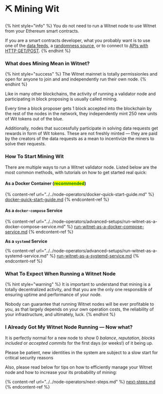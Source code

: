 # ⛏ Mining Wit

{% hint style="info" %}
You do not need to run a Witnet node to use Witnet from your Ethereum smart contracts.&#x20;

If you are a smart contracts developer, what you probably want is to use one of the [data feeds](data-feeds-tutorial.md), a [randomness source](randomness.md), or to connect to [APIs with HTTP GET/POST](apis-and-http-get-post.md).
{% endhint %}

### What does Mining Mean in Witnet?

{% hint style="success" %}
The Witnet mainnet is totally permissionles and open for anyone to join and and independently run their own node.
{% endhint %}

Like in many other blockchains, the activity of running a validator node and participating in block proposing is usually called mining.

Every time a block proposer gets 1 block accepted into the blockchain by the rest of the nodes in the network, they independently mint 250 new units of Wit tokens out of the blue.

Additionally, nodes that successfully participate in solving data requests get rewards in form of Wit tokens. These are not freshly minted — they are paid by the creators of the data requests as a mean to incentivize the miners to solve their requests.

### **How To Start Mining Wit**

There are multiple ways to run a Witnet validator node. Listed below are the most common methods, with tutorials on how to get started real quick:

#### As a Docker Container (<mark style="color:green;">recommended</mark>)

{% content-ref url="../../node-operators/docker-quick-start-guide.md" %}
[docker-quick-start-guide.md](../../node-operators/docker-quick-start-guide.md)
{% endcontent-ref %}

#### **As a `docker-compose` Service**

{% content-ref url="../../node-operators/advanced-setups/run-witnet-as-a-docker-compose-service.md" %}
[run-witnet-as-a-docker-compose-service.md](../../node-operators/advanced-setups/run-witnet-as-a-docker-compose-service.md)
{% endcontent-ref %}

**As a `systemd` Service**

{% content-ref url="../../node-operators/advanced-setups/run-witnet-as-a-systemd-service.md" %}
[run-witnet-as-a-systemd-service.md](../../node-operators/advanced-setups/run-witnet-as-a-systemd-service.md)
{% endcontent-ref %}

### **What To Expect When Running a Witnet Node**

{% hint style="warning" %}
It is important to understand that mining is a totally decentralized activity, and that you are the only one responsible of ensuring uptime and performance of your node.

Nobody can guarantee that running Witnet nodes will be ever profitable to you, as that largely depends on your own operation costs, the reliability of your infrastructure, and ultimately, luck.
{% endhint %}

### **I Already Got My Witnet Node Running** — Now what?

It is perfectly normal for a new node to show 0 _balance_, _reputation_, _blocks included_ or _accepted commits_ for the first days (or weeks!) of it being up.

Please be patient, new identities in the system are subject to a slow start for critical security reasons

Also, please read below for tips on how to efficiently manage your Witnet node and how to increase your its probability of mining:

{% content-ref url="../../node-operators/next-steps.md" %}
[next-steps.md](../../node-operators/next-steps.md)
{% endcontent-ref %}
